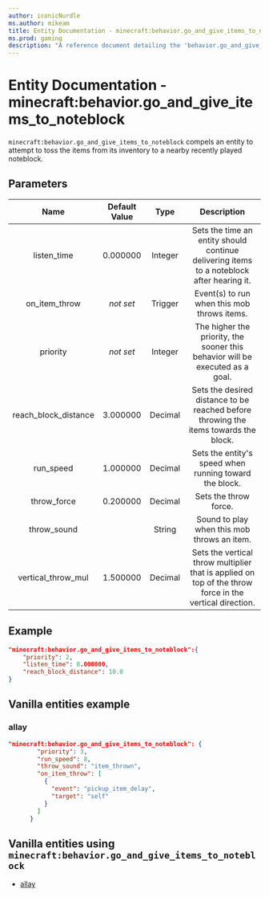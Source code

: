 ```yaml
---
author: iconicNurdle
ms.author: mikeam
title: Entity Documentation - minecraft:behavior.go_and_give_items_to_noteblock
ms.prod: gaming
description: "A reference document detailing the 'behavior.go_and_give_items_to_noteblock' entity goal"
---
```


# Entity Documentation - minecraft:behavior.go_and_give_items_to_noteblock

`minecraft:behavior.go_and_give_items_to_noteblock` compels an entity to attempt to toss the items from its inventory to a nearby recently played noteblock.

## Parameters

| Name| Default Value| Type| Description |
|:-----------:|:-----------:|:-----------:|:-----------:|
| listen_time| 0.000000| Integer | Sets the time an entity should continue delivering items to a noteblock after hearing it. |
| on_item_throw| *not set* | Trigger| Event(s) to run when this mob throws items. |
|priority|*not set*|Integer|The higher the priority, the sooner this behavior will be executed as a goal.|
| reach_block_distance| 3.000000| Decimal| Sets the desired distance to be reached before throwing the items towards the block. |
| run_speed| 1.000000| Decimal| Sets the entity's speed when running toward the block. |
| throw_force| 0.200000| Decimal| Sets the throw force. |
| throw_sound| | String|Sound to play when this mob throws an item. |
| vertical_throw_mul| 1.500000| Decimal| Sets the vertical throw multiplier that is applied on top of the throw force in the vertical direction. |

## Example

```json
"minecraft:behavior.go_and_give_items_to_noteblock":{
    "priority": 2,
    "listen_time": 0.000000,
    "reach_block_distance": 10.0
}
```

## Vanilla entities example

### allay

```json
"minecraft:behavior.go_and_give_items_to_noteblock": {
        "priority": 3,
        "run_speed": 8,
        "throw_sound": "item_thrown",
        "on_item_throw": [
          {
            "event": "pickup_item_delay",
            "target": "self"
          }
        ]
      }
```

## Vanilla entities using `minecraft:behavior.go_and_give_items_to_noteblock`

- [allay](../../../../Source/VanillaBehaviorPack_Snippets/entities/allay.md)
